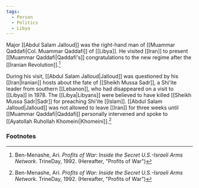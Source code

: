 ```yaml
---
tags:
  - Person
  - Politics
  - Libya
---
```

Major [[Abdul Salam Jalloud]] was the right-hand man of [[Muammar Qaddafi|Col. Muammar Qaddafi]] of [[Libya]]. He visited [[Iran]] to present [[Muammar Qaddafi|Qaddafi's]] congratulations to the new regime after the [[Iranian Revolution]].[^1]

During his visit, [[Abdul Salam Jalloud|Jalloud]] was questioned by his [[Iran|Iranian]] hosts about the fate of [[Sheikh Mussa Sadr]], a Shi'ite leader from southern [[Lebanon]], who had disappeared on a visit to [[Libya]] in 1978. The [[Libya|Libyans]] were believed to have killed [[Sheikh Mussa Sadr|Sadr]] for preaching Shi'ite [[Islam]]. [[Abdul Salam Jalloud|Jalloud]] was not allowed to leave [[Iran]] for three weeks until [[Muammar Qaddafi|Qaddafi]] personally intervened and spoke to [[Ayatollah Ruhollah Khomeini|Khomeini]].[^1]

### Footnotes
[^1]: Ben-Menashe, Ari. *Profits of War: Inside the Secret U.S.-Israeli Arms Network*. TrineDay, 1992. (Hereafter, "Profits of War")
